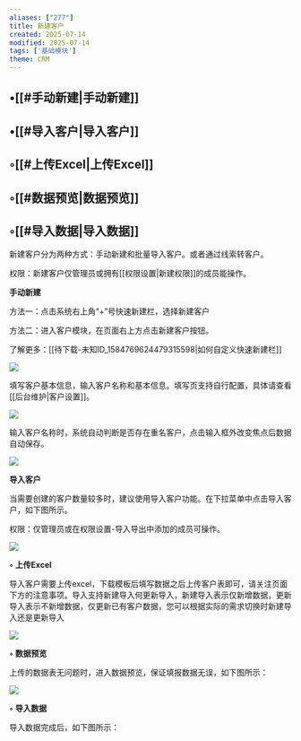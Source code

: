 ```yaml
---
aliases: ["277"]
title: 新建客户
created: 2025-07-14
modified: 2025-07-14
tags: ['基础模块']
theme: CRM
---
```


## •[[#手动新建|手动新建]]

## •[[#导入客户|导入客户]]

## ◦[[#上传Excel|上传Excel]]

## ◦[[#数据预览|数据预览]]

## ◦[[#导入数据|导入数据]]

新建客户分为两种方式：手动新建和批量导入客户。或者通过线索转客户。

权限：新建客户仅管理员或拥有[[权限设置|新建权限]]的成员能操作。

**手动新建**

方法一：点击系统右上角“+”号快速新建栏，选择新建客户

方法二：进入客户模块，在页面右上方点击新建客户按钮。

了解更多：[[待下载-未知ID_1584769624479315598|如何自定义快速新建栏]]

![](https://myhelpdoc.oss-cn-heyuan.aliyuncs.com/mdimages/5b84d738a346362d2903099a2b1483f1.jpg)

填写客户基本信息，输入客户名称和基本信息。填写页支持自行配置，具体请查看[[后台维护|客户设置]]。

![](https://myhelpdoc.oss-cn-heyuan.aliyuncs.com/mdimages/abc84736a06072ac20b1830c25e5f5a3.jpg)

输入客户名称时，系统自动判断是否存在重名客户，点击输入框外改变焦点后数据自动保存。

![](https://myhelpdoc.oss-cn-heyuan.aliyuncs.com/mdimages/6d0a8be2f3a09ecbf29f3a70956870bf.jpg)

**导入客户**

当需要创建的客户数量较多时，建议使用导入客户功能。在下拉菜单中点击导入客户，如下图所示。

权限：仅管理员或在权限设置-导入导出中添加的成员可操作。

![](https://myhelpdoc.oss-cn-heyuan.aliyuncs.com/mdimages/220207c759674d752d6b8c018fded384.jpg)

**◦**  **上传Excel**

导入客户需要上传excel，下载模板后填写数据之后上传客户表即可，请关注页面下方的注意事项。导入支持新建导入何更新导入，新建导入表示仅新增数据，更新导入表示不新增数据，仅更新已有客户数据，您可以根据实际的需求切换时新建导入还是更新导入

![](https://myhelpdoc.oss-cn-heyuan.aliyuncs.com/mdimages/4fe66a065bb261597d340fec758497cb.jpg)

**◦**  **数据预览**

上传的数据表无问题时，进入数据预览，保证填报数据无误，如下图所示：

![](https://myhelpdoc.oss-cn-heyuan.aliyuncs.com/mdimages/73280a1d2bcd7c3a44e4de0590054017.jpg)

**◦**  **导入数据**

导入数据完成后，如下图所示：

